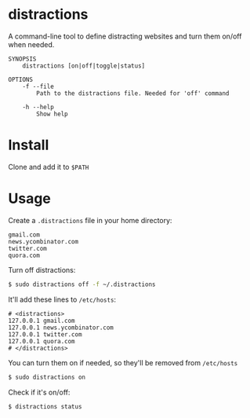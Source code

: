 # distractions

A command-line tool to define distracting websites and turn them on/off when needed.

```
SYNOPSIS
    distractions [on|off|toggle|status]

OPTIONS
    -f --file
        Path to the distractions file. Needed for 'off' command

    -h --help
        Show help
```

# Install

Clone and add it to `$PATH`

# Usage

Create a `.distractions` file in your home directory:

```
gmail.com
news.ycombinator.com
twitter.com
quora.com
```

Turn off distractions:

```bash
$ sudo distractions off -f ~/.distractions
```

It'll add these lines to `/etc/hosts`:

```hosts
# <distractions>
127.0.0.1 gmail.com
127.0.0.1 news.ycombinator.com
127.0.0.1 twitter.com
127.0.0.1 quora.com
# </distractions>
```

You can turn them on if needed, so they'll be removed from `/etc/hosts`

```bash
$ sudo distractions on
```

Check if it's on/off:

```bash
$ distractions status
```
